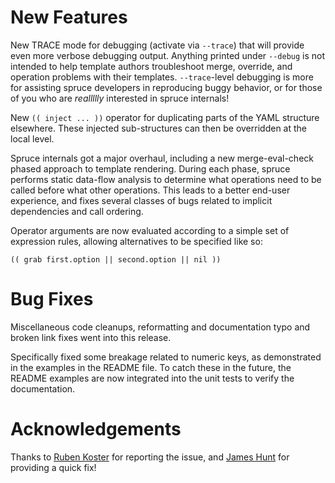 # New Features

New TRACE mode for debugging (activate via `--trace`) that will
provide even more verbose debugging output.  Anything printed
under `--debug` is not intended to help template authors
troubleshoot merge, override, and operation problems with their
templates.  `--trace`-level debugging is more for assisting spruce
developers in reproducing buggy behavior, or for those of you who
are *reallllly* interested in spruce internals!

New `(( inject ... ))` operator for duplicating parts of the YAML
structure elsewhere.  These injected sub-structures can then be
overridden at the local level.

Spruce internals got a major overhaul, including a new
merge-eval-check phased approach to template rendering.  During
each phase, spruce performs static data-flow analysis to determine
what operations need to be called before what other operations.
This leads to a better end-user experience, and fixes several
classes of bugs related to implicit dependencies and call
ordering.

Operator arguments are now evaluated according to a simple set of
expression rules, allowing alternatives to be specified like so:

```
(( grab first.option || second.option || nil ))
```


# Bug Fixes

Miscellaneous code cleanups, reformatting and documentation typo and broken
link fixes went into this release.

Specifically fixed some breakage related to numeric keys, as demonstrated in
the examples in the README file.  To catch these in the future, the README
examples are now integrated into the unit tests to verify the documentation.


# Acknowledgements

Thanks to [Ruben Koster](https://github.com/rkoster) for reporting the issue, and [James Hunt](https://github.com/filefrog)
for providing a quick fix!
